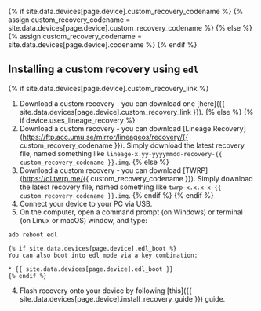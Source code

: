 {% if site.data.devices[page.device].custom_recovery_codename %}
{% assign custom_recovery_codename = site.data.devices[page.device].custom_recovery_codename %}
{% else %}
{% assign custom_recovery_codename = site.data.devices[page.device].codename %}
{% endif %}

## Installing a custom recovery using `edl`

{% if site.data.devices[page.device].custom_recovery_link %}
1. Download a custom recovery - you can download one [here]({{ site.data.devices[page.device].custom_recovery_link }}).
{% else %}
{% if device.uses_lineage_recovery %}
1. Download a custom recovery - you can download [Lineage Recovery](https://ftp.acc.umu.se/mirror/lineageos/recovery/{{ custom_recovery_codename }}). Simply download the latest recovery file, named something like `lineage-x.yy-yyyymmdd-recovery-{{ custom_recovery_codename }}.img`.
{% else %}
1. Download a custom recovery - you can download [TWRP](https://dl.twrp.me/{{ custom_recovery_codename }}). Simply download the latest recovery file, named something like `twrp-x.x.x-x-{{ custom_recovery_codename }}.img`.
{% endif %}
{% endif %}
2. Connect your device to your PC via USB.
3. On the computer, open a command prompt (on Windows) or terminal (on Linux or macOS) window, and type:
```
adb reboot edl
```
    {% if site.data.devices[page.device].edl_boot %}
    You can also boot into edl mode via a key combination:

    * {{ site.data.devices[page.device].edl_boot }}
    {% endif %}
4. Flash recovery onto your device by following [this]({{ site.data.devices[page.device].install_recovery_guide }}) guide.
